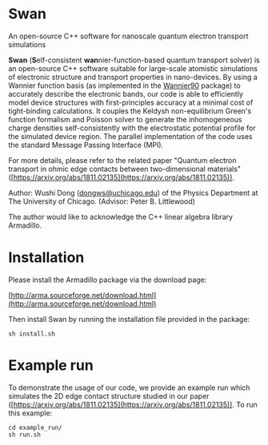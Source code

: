 # Swan
An open-source C++ software for nanoscale quantum electron transport simulations 

**Swan** (**S**elf-consistent **wan**nier-function-based quantum transport solver) is an open-source C++ software suitable for large-scale atomistic simulations of electronic structure and transport properties in nano-devices.
By using a Wannier function basis (as implemented in the <a href="http://wannier.org" target="blank">Wannier90</a> package) to accurately describe the electronic bands, our code is able to efficiently model device structures with first-principles accuracy at a minimal cost of tight-binding calculations.
It couples the Keldysh non-equilibrium Green's function formalism and Poisson solver to generate the inhomogeneous charge densities self-consistently with the electrostatic potential profile for the simulated device region. The parallel implementation of the code uses the standard Message Passing Interface (MPI).

For more details, please refer to the related paper "Quantum electron transport in ohmic edge contacts between two-dimensional materials" ([https://arxiv.org/abs/1811.02135](https://arxiv.org/abs/1811.02135)).

Author: Wushi Dong (dongws@uchicago.edu) of the Physics Department at The University of Chicago. (Advisor: Peter B. Littlewood)

The author would like to acknowledge the C++ linear algebra library Armadillo.

# Installation

Please install the Armadillo package via the download page:

[http://arma.sourceforge.net/download.html](http://arma.sourceforge.net/download.html)

Then install Swan by running the installation file provided in the package:

```
sh install.sh
```

# Example run

To demonstrate the usage of our code, we provide an example run which simulates the 2D edge contact structure studied in our paper ([https://arxiv.org/abs/1811.02135](https://arxiv.org/abs/1811.02135)). To run this example:

```
cd example_run/
sh run.sh
```
